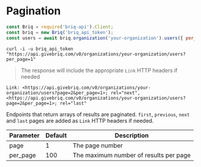 # Pagination

```javascript
const Briq = require('briq-api').Client;
const briq = new Briq('briq_api_token');
const users = await briq.organization('your-organization').users({ per_page: 1 });
```

```shell
curl -i -u briq_api_token "https://api.givebriq.com/v0/organizations/your-organization/users?per_page=1"
```

> The response will include the appropriate `Link` HTTP headers if needed

```
Link: <https://api.givebriq.com/v0/organizations/your-organization/users?page=2&per_page=1>; rel="next", <https://api.givebriq.com/v0/organizations/your-organization/users?page=2&per_page=1>; rel="last"
```

Endpoints that return arrays of results are paginated. `first`, `previous`, `next` and `last` pages are added as `Link` HTTP headers
if needed.

Parameter | Default | Description
--------- | ------- | -----------
page | 1 | The page number
per_page | 100 | The maximum number of results per page
